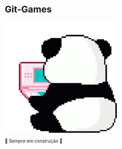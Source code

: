 # Git-Games

![panda gamer](https://github.com/Andreza-S/Git-Games/blob/main/panda-playing.gif)


<p align = "center:>

Games desenvolvidos durantes estudos
> :construction: Sempre em construção :construction:

</p>
